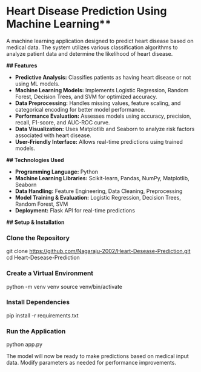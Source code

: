 # Heart Disease Prediction Using Machine Learning**

A  machine learning application designed to predict heart disease based on medical data. The system utilizes various classification algorithms to analyze patient data and determine the likelihood of heart disease.

**## Features**
- **Predictive Analysis:** Classifies patients as having heart disease or not using ML models.
- **Machine Learning Models:** Implements Logistic Regression, Random Forest, Decision Trees, and SVM for optimized accuracy.
- **Data Preprocessing:** Handles missing values, feature scaling, and categorical encoding for better model performance.
- **Performance Evaluation:** Assesses models using accuracy, precision, recall, F1-score, and AUC-ROC curve.
- **Data Visualization:** Uses Matplotlib and Seaborn to analyze risk factors associated with heart disease.
- **User-Friendly Interface:** Allows real-time predictions using trained models.

**## Technologies Used**
- **Programming Language:** Python  
- **Machine Learning Libraries:** Scikit-learn, Pandas, NumPy, Matplotlib, Seaborn  
- **Data Handling:** Feature Engineering, Data Cleaning, Preprocessing  
- **Model Training & Evaluation:** Logistic Regression, Decision Trees, Random Forest, SVM  
- **Deployment:** Flask API for real-time predictions  

**## Setup & Installation**

### Clone the Repository

git clone https://github.com/Nagaraju-2002/Heart-Desease-Prediction.git
cd Heart-Desease-Prediction

### Create a Virtual Environment

python -m venv venv
source venv/bin/activate 


### Install Dependencies

pip install -r requirements.txt


### Run the Application

python app.py

The model will now be ready to make predictions based on medical input data. Modify parameters as needed for performance improvements.

